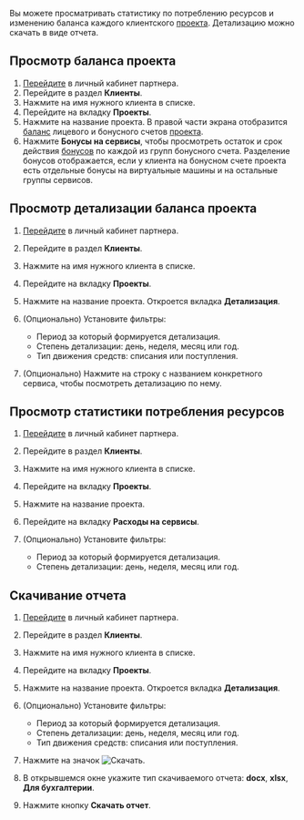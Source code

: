 Вы можете просматривать статистику по потреблению ресурсов и изменению баланса каждого клиентского [проекта](/ru/tools-for-using-services/account/concepts/projects).
Детализацию можно скачать в виде отчета.

## Просмотр баланса проекта

1. [Перейдите](https://msk.cloud.vk.com/partnerapp) в личный кабинет партнера.
1. Перейдите в раздел **Клиенты**.
1. Нажмите на имя нужного клиента в списке.
1. Перейдите на вкладку **Проекты**.
1. Нажмите на название проекта. В правой части экрана отобразится [баланс](/ru/intro/billing/concepts/balance) лицевого и бонусного счетов [проекта](/ru/tools-for-using-services/account/concepts/projects).
1. Нажмите **Бонусы на сервисы**, чтобы просмотреть остаток и срок действия [бонусов](/ru/intro/billing/concepts/balance#bonuses) по каждой из групп бонусного счета. Разделение бонусов отображается, если у клиента на бонусном счете проекта есть отдельные бонусы на виртуальные машины и на остальные группы сервисов.

## Просмотр детализации баланса проекта

1. [Перейдите](https://partners.tech.vk.com) в личный кабинет партнера.
1. Перейдите в раздел **Клиенты**.
1. Нажмите на имя нужного клиента в списке.
1. Перейдите на вкладку **Проекты**.
1. Нажмите на название проекта. Откроется вкладка **Детализация**.
1. (Опционально) Установите фильтры:

    - Период за который формируется детализация.
    - Степень детализации: день, неделя, месяц или год.
    - Тип движения средств: списания или поступления.

1. (Опционально) Нажмите на строку с названием конкретного сервиса, чтобы посмотреть детализацию по нему.

## Просмотр статистики потребления ресурсов

1. [Перейдите](https://partners.tech.vk.com) в личный кабинет партнера.
1. Перейдите в раздел **Клиенты**.
1. Нажмите на имя нужного клиента в списке.
1. Перейдите на вкладку **Проекты**.
1. Нажмите на название проекта.
1. Перейдите на вкладку  **Расходы на сервисы**.
1. (Опционально) Установите фильтры:

    - Период за который формируется детализация.
    - Степень детализации: день, неделя, месяц или год.

## Скачивание отчета

1. [Перейдите](https://partners.tech.vk.com) в личный кабинет партнера.
1. Перейдите в раздел **Клиенты**.
1. Нажмите на имя нужного клиента в списке.
1. Перейдите на вкладку **Проекты**.
1. Нажмите на название проекта. Откроется вкладка **Детализация**.
1. (Опционально) Установите фильтры:

    - Период за который формируется детализация.
    - Степень детализации: день, неделя, месяц или год.
    - Тип движения средств: списания или поступления.

1. Нажмите на значок ![Скачать](/ru/tools-for-using-services/partner-platform/instructions/reports/balance/assets/download_icon.svg "inline").
1. В открывшемся окне укажите тип скачиваемого отчета: **docx**, **xlsx**, **Для бухгалтерии**.
1. Нажмите кнопку **Скачать отчет**.
